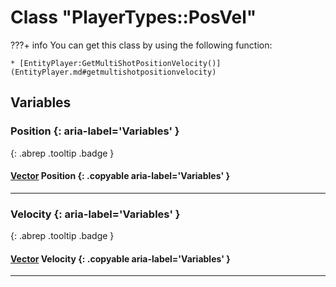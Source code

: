 # Class "PlayerTypes::PosVel"

???+ info
    You can get this class by using the following function:

    * [EntityPlayer:GetMultiShotPositionVelocity()](EntityPlayer.md#getmultishotpositionvelocity)

## Variables
### Position {: aria-label='Variables' }
[ ](#){: .abrep .tooltip .badge }
#### [Vector](Vector.md) Position {: .copyable aria-label='Variables' }

___ 
### Velocity {: aria-label='Variables' }
[ ](#){: .abrep .tooltip .badge }
#### [Vector](Vector.md) Velocity {: .copyable aria-label='Variables' }

___ 
